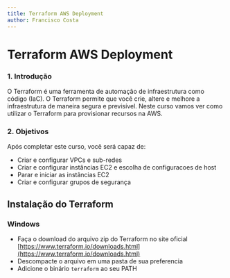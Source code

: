 ```yaml
---
title: Terraform AWS Deployment
author: Francisco Costa
---
```


# Terraform AWS Deployment

### 1. Introdução

O Terraform é uma ferramenta de automação de infraestrutura como código (IaC). O Terraform permite que você crie, altere e melhore a infraestrutura de maneira segura e previsível. Neste curso vamos ver como utilizar o Terraform para provisionar recursos na AWS.

### 2. Objetivos

Após completar este curso, você será capaz de:

-   Criar e configurar VPCs e sub-redes
-   Criar e configurar instâncias EC2 e escolha de configuracoes de host
-   Parar e iniciar as instâncias EC2
-   Criar e configurar grupos de segurança

## Instalação do Terraform

### Windows

-   Faça o download do arquivo zip do Terraform no site oficial [https://www.terraform.io/downloads.html](https://www.terraform.io/downloads.html)
-   Descompacte o arquivo em uma pasta de sua preferencia
-   Adicione o binário ```terraform``` ao seu PATH

## 



